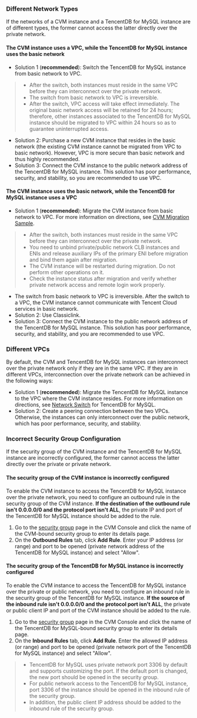 ### Different Network Types
If the networks of a CVM instance and a TencentDB for MySQL instance are of different types, the former cannot access the latter directly over the private network.
#### The CVM instance uses a VPC, while the TencentDB for MySQL instance uses the basic network
- Solution 1 (**recommended**): Switch the TencentDB for MySQL instance from basic network to VPC.


>- After the switch, both instances must reside in the same VPC before they can interconnect over the private network.
>- The switch from basic network to VPC is irreversible.
>- After the switch, VPC access will take effect immediately. The original basic network access will be retained for 24 hours; therefore, other instances associated to the TencentDB for MySQL instance should be migrated to VPC within 24 hours so as to guarantee uninterrupted access.
- Solution 2: Purchase a new CVM instance that resides in the basic network (the existing CVM instance cannot be migrated from VPC to basic network). However, VPC is more secure than basic network and thus highly recommended.
- Solution 3: Connect the CVM instance to the public network address of the TencentDB for MySQL instance. This solution has poor performance, security, and stability, so you are recommended to use VPC.

#### The CVM instance uses the basic network, while the TencentDB for MySQL instance uses a VPC
- Solution 1 (**recommended**): Migrate the CVM instance from basic network to VPC. For more information on directions, see [CVM Migration Sample](https://intl.cloud.tencent.com/document/product/213/20278).


 >- After the switch, both instances must reside in the same VPC before they can interconnect over the private network.
>- You need to unbind private/public network CLB instances and ENIs and release auxiliary IPs of the primary ENI before migration and bind them again after migration.
>- The CVM instance will be restarted during migration. Do not perform other operations on it.
>- Check the instance status after migration and verify whether private network access and remote login work properly.
- The switch from basic network to VPC is irreversible. After the switch to a VPC, the CVM instance cannot communicate with Tencent Cloud services in basic network.
- Solution 2: Use Classiclink.
- Solution 3: Connect the CVM instance to the public network address of the TencentDB for MySQL instance. This solution has poor performance, security, and stability, and you are recommended to use VPC.


### Different VPCs
 By default, the CVM and TencentDB for MySQL instances can interconnect over the private network only if they are in the same VPC. If they are in different VPCs, interconnection over the private network can be achieved in the following ways:
- Solution 1 (**recommended**): Migrate the TencentDB for MySQL instance to the VPC where the CVM instance resides.
For more information on directions, see [Network Switch](https://intl.cloud.tencent.com/document/product/236/31915) for TencentDB for MySQL.
-  Solution 2: Create a peering connection between the two VPCs.
Otherwise, the instances can only interconnect over the public network, which has poor performance, security, and stability.

### Incorrect Security Group Configuration
If the security group of the CVM instance and the TencentDB for MySQL instance are incorrectly configured, the former cannot access the latter directly over the private or private network.

#### The security group of the CVM instance is incorrectly configured
To enable the CVM instance to access the TencentDB for MySQL instance over the private network, you need to configure an outbound rule in the security group of the CVM instance. **If the destination of the outbound rule isn't 0.0.0.0/0 and the protocol port isn't ALL**, the private IP and port of the TencentDB for MySQL instance should be added to the rule.
1. Go to the [security group](https://console.cloud.tencent.com/cvm/securitygroup) page in the CVM Console and click the name of the CVM-bound security group to enter its details page.
2. On the **Outbound Rules** tab, click **Add Rule**.
Enter your IP address (or range) and port to be opened (private network address of the TencentDB for MySQL instance) and select "Allow".

#### The security group of the TencentDB for MySQL instance is incorrectly configured
To enable the CVM instance to access the TencentDB for MySQL instance over the private or public network, you need to configure an inbound rule in the security group of the TencentDB for MySQL instance. **If the source of the inbound rule isn't 0.0.0.0/0 and the protocol port isn't ALL**, the private or public client IP and port of the CVM instance should be added to the rule. 
1. Go to the [security group](https://console.cloud.tencent.com/cvm/securitygroup) page in the CVM Console and click the name of the TencentDB for MySQL-bound security group to enter its details page.
2. On the **Inbound Rules** tab, click **Add Rule**.
Enter the allowed IP address (or range) and port to be opened (private network port of the TencentDB for MySQL instance) and select "Allow".


>- TencentDB for MySQL uses private network port 3306 by default and supports customizing the port. If the default port is changed, the new port should be opened in the security group.
>- For public network access to the TencentDB for MySQL instance, port 3306 of the instance should be opened in the inbound rule of the security group.
>- In addition, the public client IP address should be added to the inbound rule of the security group.

